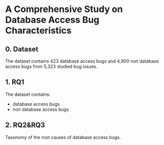 # A Comprehensive Study on Database Access Bug Characteristics

## 0. Dataset
The dataset contains 423 database access bugs and 4,900 non database access bugs from 5,323 studied bug issues.

## 1. RQ1
The dataset contains:
- database access bugs
- non database access bugs

## 2. RQ2&RQ3
Taxonomy of the root causes of database access bugs.
